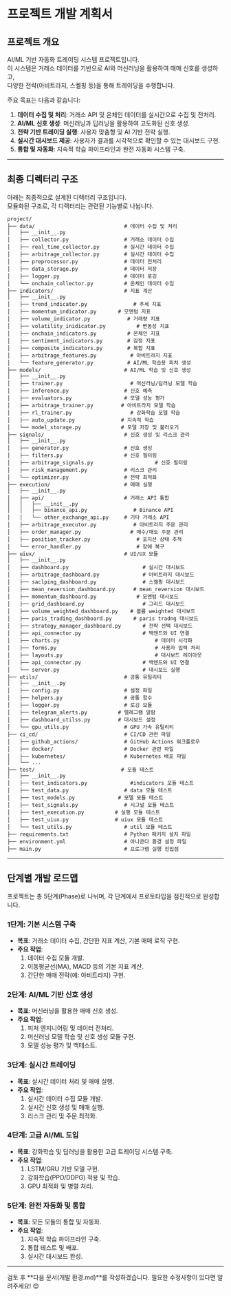 # 프로젝트 개발 계획서

## 프로젝트 개요
AI/ML 기반 자동화 트레이딩 시스템 프로젝트입니다.  
이 시스템은 거래소 데이터를 기반으로 AI와 머신러닝을 활용하여 매매 신호를 생성하고,  
다양한 전략(아비트라지, 스켈핑 등)을 통해 트레이딩을 수행합니다.

주요 목표는 다음과 같습니다:
1. **데이터 수집 및 처리**: 거래소 API 및 온체인 데이터를 실시간으로 수집 및 전처리.
2. **AI/ML 신호 생성**: 머신러닝과 딥러닝을 활용하여 고도화된 신호 생성.
3. **전략 기반 트레이딩 실행**: 사용자 맞춤형 및 AI 기반 전략 실행.
4. **실시간 대시보드 제공**: 사용자가 결과를 시각적으로 확인할 수 있는 대시보드 구현.
5. **통합 및 자동화**: 지속적 학습 파이프라인과 완전 자동화 시스템 구축.

---

## 최종 디렉터리 구조
아래는 최종적으로 설계된 디렉터리 구조입니다.  
모듈화된 구조로, 각 디렉터리는 관련된 기능별로 나뉩니다.

```
project/
├── data/                             # 데이터 수집 및 처리
│   ├── __init__.py
│   ├── collector.py                  # 거래소 데이터 수집
│   ├── real_time_collector.py        # 실시간 데이터 수집
│   ├── arbitrage_collector.py        # 실시간 데이터 수집
│   ├── preprocessor.py               # 데이터 전처리
│   ├── data_storage.py               # 데이터 저장
│   ├── logger.py                     # 데이터 로깅
│   └── onchain_collector.py          # 온체인 데이터 수집
├── indicators/                       # 지표 계산
│   ├── __init__.py
│   ├── trend_indicator.py               # 추세 지표
│   ├── momentum_indicator.py       # 모멘텀 지표
│   ├── volume_indicator.py            # 거래량 지표
│   ├── volatility_inidicator.py          # 변동성 지표
│   ├── onchain_indicators.py          # 온체인 지표
│   ├── sentiment_indicators.py        # 감정 지표
│   ├── composite_indicators.py        # 복합 지표
│   ├── arbitrage_features.py           # 아비트라지 지표
│   └── feature_generator.py           # AI/ML 학습용 피처 생성
├── models/                           # AI/ML 학습 및 신호 생성
│   ├── __init__.py
│   ├── trainer.py                      # 머신러닝/딥러닝 모델 학습
│   ├── inference.py                  # 신호 예측
│   ├── evaluators.py                 # 모델 성능 평가
│   ├── arbitrage_trainer.py         # 아비트라지 모델 학습
│   ├── rl_trainer.py                   # 강화학습 모델 학습
│   ├── auto_update.py               # 지속적 학습
│   └── model_storage.py             # 모델 저장 및 불러오기
├── signals/                          # 신호 생성 및 리스크 관리
│   ├── __init__.py
│   ├── generator.py                  # 신호 생성
│   ├── filters.py                    # 신호 필터링
│   ├── arbitrage_signals.py                    # 신호 필터링
│   ├── risk_management.py            # 리스크 관리
│   └── optimizer.py                  # 전략 최적화
├── execution/                        # 매매 실행
│   ├── __init__.py
│   ├── api/                          # 거래소 API 통합
│   │   ├── __init__.py
│   │   ├── binance_api.py               # Binance API
│   │   └── other_exchange_api.py     # 기타 거래소 API
│   ├── arbitrage_executor.py            # 아비트라지 주문 관리
│   ├── order_manager.py                # 매수/매도 주문 관리
│   ├── position_tracker.py               # 포지션 상태 추적
│   └── error_handler.py                  # 장애 복구
├── uiux/                             # UI/UX 모듈
│   ├── __init__.py
│   ├── dashboard.py                      	# 실시간 대시보드
│   ├── arbitrage_dashboard.py          	# 아비트라지 대시보드
│   ├── saclping_dashboard.py	          	# 스캘핑 대시보드
│   ├── mean_reversion_dashboard.py      # mean_reversion 대시보드
│   ├── momentum_dashboard.py	          # 모멘텀 대시보드
│   ├── grid_dashboard.py	          		# 그리드 대시보드
│   ├── volume_weighted_dashboard.py	# 볼륨 weighted 대시보드
│   ├── paris_trading_dashboard.py	     # paris tradng 대시보드
│   ├── strategy_manager_dashboard.py   	# 전략 선택 대시보드
│   ├── api_connector.py              		# 백엔드와 UI 연결
│   ├── charts.py                     			# 데이터 시각화
│   ├── forms.py                      			# 사용자 입력 처리
│   ├── layouts.py                    			# 대시보드 레이아웃
│   ├── api_connector.py              		# 백엔드와 UI 연결
│   └── server.py                     		# 대시보드 실행
├── utils/                            # 공통 유틸리티
│   ├── __init__.py
│   ├── config.py                     # 설정 파일
│   ├── helpers.py                    # 공통 함수
│   ├── logger.py                     # 로깅 모듈
│   ├── telegram_alerts.py          # 텔레그램 알람
│   ├── dashboard_utilss.py         # 대시보드 설정
│   └── gpu_utils.py                  # GPU 가속 유틸리티
├── ci_cd/                            # CI/CD 관련 파일
│   ├── github_actions/               # GitHub Actions 워크플로우
│   ├── docker/                       # Docker 관련 파일
│   ├── kubernetes/                   # Kubernetes 배포 파일
│   └── ...
├── test/                            # 모듈 테스트
│   ├── __init__.py
│   ├── test_indicators.py      		#indicators 모듈 테스트
│   ├── test_data.py                  # data 모듈 테스트
│   ├── test_models.py              # 모델 모듈 테스트
│   ├── test_signals.py               # 시그널 모듈 테스트
│   ├── test_execution.py          # 실행 모듈 테스트
│   ├── test_uiux.py         	   # uiux 모듈 테스트
│   └── test_utils.py                 # util 모듈 테스트
├── requirements.txt                  # Python 패키지 설치 파일
├── environment.yml                   # 아나콘다 환경 설정 파일
├── main.py                           # 프로그램 실행 진입점
```

---

## 단계별 개발 로드맵
프로젝트는 총 5단계(Phase)로 나뉘며, 각 단계에서 프로토타입을 점진적으로 완성합니다.

### 1단계: 기본 시스템 구축
- **목표**: 거래소 데이터 수집, 간단한 지표 계산, 기본 매매 로직 구현.
- **주요 작업**:
  1. 데이터 수집 모듈 개발.
  2. 이동평균선(MA), MACD 등의 기본 지표 계산.
  3. 간단한 매매 전략(예: 아비트라지) 구현.

### 2단계: AI/ML 기반 신호 생성
- **목표**: 머신러닝을 활용한 매매 신호 생성.
- **주요 작업**:
  1. 피처 엔지니어링 및 데이터 전처리.
  2. 머신러닝 모델 학습 및 신호 생성 모듈 구현.
  3. 모델 성능 평가 및 백테스트.

### 3단계: 실시간 트레이딩
- **목표**: 실시간 데이터 처리 및 매매 실행.
- **주요 작업**:
  1. 실시간 데이터 수집 모듈 개발.
  2. 실시간 신호 생성 및 매매 실행.
  3. 리스크 관리 및 주문 최적화.

### 4단계: 고급 AI/ML 도입
- **목표**: 강화학습 및 딥러닝을 활용한 고급 트레이딩 시스템 구축.
- **주요 작업**:
  1. LSTM/GRU 기반 모델 구현.
  2. 강화학습(PPO/DDPG) 적용 및 학습.
  3. GPU 최적화 및 병렬 처리.

### 5단계: 완전 자동화 및 통합
- **목표**: 모든 모듈의 통합 및 자동화.
- **주요 작업**:
  1. 지속적 학습 파이프라인 구축.
  2. 통합 테스트 및 배포.
  3. 실시간 대시보드 완성.

---

검토 후 **다음 문서(개발 환경.md)**를 작성하겠습니다. 필요한 수정사항이 있다면 알려주세요! 😊
